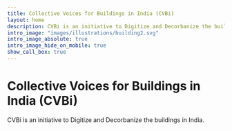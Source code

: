 ```yaml
---
title: Collective Voices for Buildings in India (CVBi)
layout: home
description: CVBi is an initiative to Digitize and Decorbanize the buildings in India.
intro_image: "images/illustrations/building2.svg"
intro_image_absolute: true
intro_image_hide_on_mobile: true
show_call_box: true
---
```


# Collective Voices for Buildings in India (CVBi)

CVBi is an initiative to Digitize and Decorbanize the buildings in India.
